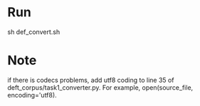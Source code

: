 # Run

sh def_convert.sh

# Note

if there is codecs problems, add utf8 coding to line 35 of deft_corpus/task1_converter.py. For example, open(source_file, encoding='utf8).
